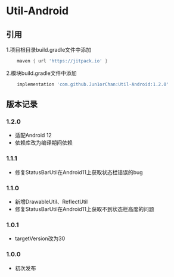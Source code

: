 # Util-Android

## 引用


1.项目根目录build.gradle文件中添加

```gradle
    maven { url 'https://jitpack.io' }
```
2.模块build.gradle文件中添加

```gradle
    implementation 'com.github.Jun1orChan:Util-Android:1.2.0'
 ```


## 版本记录

### 1.2.0

- 适配Android 12
- 依赖库改为编译期间依赖

### 1.1.1

- 修复StatusBarUtil在Android11上获取状态栏错误的bug

### 1.1.0

- 新增DrawableUtil、ReflectUtil
- 修复StatusBarUtil在Android11上获取不到状态栏高度的问题

### 1.0.1

- targetVersion改为30

### 1.0.0

- 初次发布